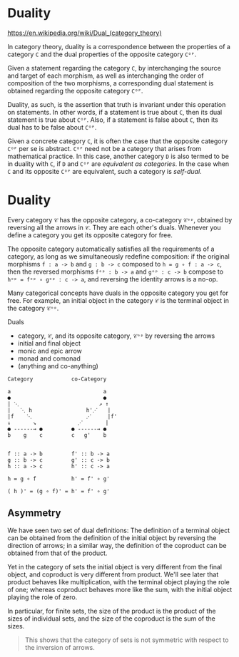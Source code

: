 # Duality

https://en.wikipedia.org/wiki/Dual_(category_theory)

In category theory, duality is a correspondence between the properties of a category `C` and the dual properties of the opposite category `Cᴼᴾ`.

Given a statement regarding the category `C`, by interchanging the source and target of each morphism, as well as interchanging the order of composition of the two morphisms, a corresponding dual statement is obtained regarding the opposite category `Cᴼᴾ`.

Duality, as such, is the assertion that truth is invariant under this operation on statements. In other words, if a statement is true about `C`, then its dual statement is true about `Cᴼᴾ`. Also, if a statement is false about `C`, then its dual has to be false about `Cᴼᴾ`.

Given a concrete category `C`, it is often the case that the opposite category `Cᴼᴾ` per se is abstract. `Cᴼᴾ` need not be a category that arises from mathematical practice. In this case, another category `D` is also termed to be in duality with `C`, if `D` and `Cᴼᴾ` are *equivalent as categories*. In the case when `C` and its opposite `Cᴼᴾ` are equivalent, such a category is *self-dual*.


# Duality

Every category `𝒞` has the opposite category, a co-category `𝒞ᵒᵖ`, obtained by reversing all the arrows in `𝒞`. They are each other's duals. Whenever you define a category you get its opposite category for free.

The opposite category automatically satisfies all the requirements of a category, as long as we simultaneously redefine composition: 
if the original morphisms 
`f : a -> b` and `g : b -> c` composed to `h = g ∘ f : a -> c`, 
then the reversed morphisms 
`fᵒᵖ : b -> a` and `gᵒᵖ : c -> b` compose to `hᵒᵖ = fᵒᵖ ∘ gᵒᵖ : c -> a`, 
and reversing the identity arrows is a no-op.

Many categorical concepts have duals in the opposite category you get for free. For example, an initial object in the category `𝒞` is the terminal object in the category `𝒞ᵒᵖ`.

Duals
- category, `𝒞`, and its opposite category, `𝒞ᵒᵖ` by reversing the arrows
- initial and final object
- monic and epic arrow
- monad and comonad
- (anything and co-anything)



```
Category            co-Category

a                             a
●                             ●
| ⋱                         ↗ ↑
|   ⋱ h                 h'⋰   |
|f    ⋱                 ⋰     |f'
↓       ↘             ⋰       |
● ------→ ●         ● ------→ ●
b    g    c         c   g'    b


f :: a -> b         f' :: b -> a
g :: b -> c         g' :: c -> b
h :: a -> c         h' :: c -> a

h = g ∘ f           h' = f' ∘ g'

( h )' = (g ∘ f)' = h' = f' ∘ g'
```

## Asymmetry

We have seen two set of dual definitions: The definition of a terminal object can be obtained from the definition of the initial object by reversing the direction of arrows; in a similar way, the definition of the coproduct can be obtained from that of the product.

Yet in the category of sets the initial object is very different from the final object, and coproduct is very different from product. We'll see later that product behaves like multiplication, with the terminal object playing the role of one; whereas coproduct behaves more like the sum, with the initial object playing the role of zero.

In particular, for finite sets, the size of the product is the product of the sizes of individual sets, and the size of the coproduct is the sum of the sizes.

> This shows that the category of sets is not symmetric with respect to the inversion of arrows.
